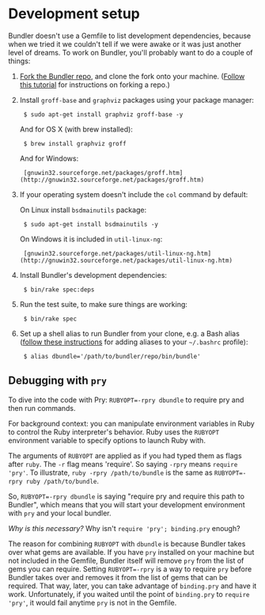 # Development setup

Bundler doesn't use a Gemfile to list development dependencies, because when we tried it we couldn't tell if we were awake or it was just another level of dreams. To work on Bundler, you'll probably want to do a couple of things:

1. [Fork the Bundler repo](https://github.com/bundler/bundler), and clone the fork onto your machine. ([Follow this tutorial](https://help.github.com/articles/fork-a-repo/) for instructions on forking a repo.)

2. Install `groff-base` and `graphviz` packages using your package manager:

        $ sudo apt-get install graphviz groff-base -y

    And for OS X (with brew installed):

        $ brew install graphviz groff

    And for Windows:

        [gnuwin32.sourceforge.net/packages/groff.htm](http://gnuwin32.sourceforge.net/packages/groff.htm)

3. If your operating system doesn't include the `col` command by default:

    On Linux install `bsdmainutils` package:

        $ sudo apt-get install bsdmainutils -y

    On Windows it is included in `util-linux-ng`:

        [gnuwin32.sourceforge.net/packages/util-linux-ng.htm](http://gnuwin32.sourceforge.net/packages/util-linux-ng.htm)

4. Install Bundler's development dependencies:

        $ bin/rake spec:deps

5. Run the test suite, to make sure things are working:

        $ bin/rake spec

6. Set up a shell alias to run Bundler from your clone, e.g. a Bash alias ([follow these instructions](https://www.moncefbelyamani.com/create-aliases-in-bash-profile-to-assign-shortcuts-for-common-terminal-commands/) for adding aliases to your `~/.bashrc` profile):

        $ alias dbundle='/path/to/bundler/repo/bin/bundle'

## Debugging with `pry`

To dive into the code with Pry: `RUBYOPT=-rpry dbundle` to require pry and then run commands.

For background context: you can manipulate environment variables in Ruby to control the Ruby interpreter's behavior. Ruby uses the `RUBYOPT` environment variable to specify options to launch Ruby with.

The arguments of `RUBYOPT` are applied as if you had typed them as flags after `ruby`. The `-r` flag means 'require'. So saying `-rpry` means `require 'pry'`. To illustrate, `ruby -rpry /path/to/bundle` is the same as `RUBYOPT=-rpry ruby /path/to/bundle`.

So, `RUBYOPT=-rpry dbundle` is saying "require pry and require this path to Bundler", which means that you will start your development environment with `pry` and your local bundler.

_Why is this necessary?_ Why isn't `require 'pry'; binding.pry` enough?

The reason for combining `RUBYOPT` with `dbundle` is because Bundler takes over what gems are available. If you have `pry` installed on your machine but not included in the Gemfile, Bundler itself will remove `pry` from the list of gems you can require. Setting `RUBYOPT=-rpry` is a way to require `pry` before Bundler takes over and removes it from the list of gems that can be required. That way, later, you can take advantage of `binding.pry` and have it work.
Unfortunately, if you waited until the point of `binding.pry` to `require 'pry'`, it would fail anytime `pry` is not in the Gemfile.
